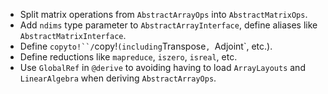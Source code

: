 - Split matrix operations from `AbstractArrayOps` into `AbstractMatrixOps`.
- Add `ndims` type parameter to `AbstractArrayInterface`, define aliases like `AbstractMatrixInterface`.
- Define `copyto!``/`copy!` (including `Transpose`, `Adjoint`, etc.).
- Define reductions like `mapreduce`, `iszero`, `isreal`, etc.
- Use `GlobalRef` in `@derive` to avoiding having to load `ArrayLayouts` and `LinearAlgebra` when deriving `AbstractArrayOps`.
